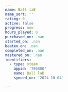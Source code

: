 ```yaml
---
name: Ball laB
name_sort: ''
rating: 0
active: false
progress: new
hours_played: 0
purchased_on: .nan
started_on: .nan
beaten_on: .nan
completed_on: .nan
mastered_on: .nan
identifiers:
  - type: steam
    appid: '780800'
    name: Ball laB
    synced_on: '2024-10-04'

---
```

